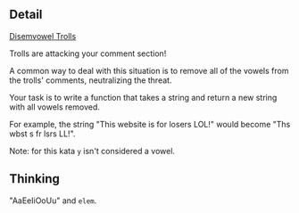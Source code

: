 ## Detail

[Disemvowel Trolls](https://www.codewars.com/kata/52fba66badcd10859f00097e/solutions/haskell)

Trolls are attacking your comment section!

A common way to deal with this situation is to remove all of the vowels from the trolls' comments, neutralizing the threat.

Your task is to write a function that takes a string and return a new string with all vowels removed.

For example, the string "This website is for losers LOL!" would become "Ths wbst s fr lsrs LL!".

Note: for this kata `y` isn't considered a vowel.

## Thinking

"AaEeIiOoUu" and `elem`.